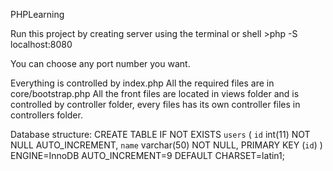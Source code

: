 PHPLearning

Run this project by creating server using the terminal or shell 
	>php -S localhost:8080

You can choose any port number you want.

Everything is controlled by index.php
All the required files are in core/bootstrap.php 
All the front files are located in views folder and is controlled by controller folder, every files has its own controller files in controllers folder.

Database structure: 
	CREATE TABLE IF NOT EXISTS `users` (
  	`id` int(11) NOT NULL AUTO_INCREMENT,
	`name` varchar(50) NOT NULL,
	PRIMARY KEY (`id`)
	) ENGINE=InnoDB AUTO_INCREMENT=9 DEFAULT CHARSET=latin1;

